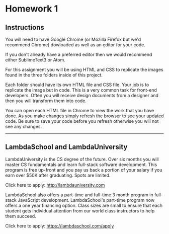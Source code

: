 # Homework 1


## Instructions

You will need to have Google Chrome (or Mozilla Firefox but we'd recommend Chrome) dowloaded as well as an editor for your code.  

If you don't already have a preferred editor then we would recommend either SublimeText3 or Atom.

For this assignment you will be using HTML and CSS to replicate the images found in the three folders inside of this project.

Each folder should have its own HTML file and CSS file.  Your job is to replicate the image but in code.  This is a very common task for front-end developers.  Often you will receive design documents from a designer and then you will transform them into code.

You can open each HTML file in Chrome to view the work that you have done.  As you make changes simply refresh the browser to see your updated code.  Be sure to save your code before you refresh otherwise you will not see any changes.


---
## LambdaSchool and LambdaUniversity

LambdaUniversity is the CS degree of the future.  Over six months you will master CS fundamentals and learn full-stack software development.  This program is free up-front and you pay us back a portion of your salary if you earn over $50K after graduating.  Spots are limited.

Click here to apply:
http://lambdauniversity.com

LambdaSchool also offers a part-time and full-time 3 month program in full-stack JavaScript development.  LambdaSchool's part-time program now offers a one year financing option.
Class sizes are small to ensure that each student gets individual attention from our world class instructors to help them succeed.

Click here to apply:
https://lambdaschool.com/apply
